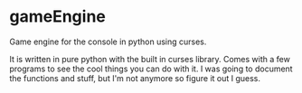 # gameEngine
Game engine for the console in python using curses.

It is written in pure python with the built in curses library.
Comes with a few programs to see the cool things you can do with it.
I was going to document the functions and stuff, but I'm not anymore so figure it out I guess.
